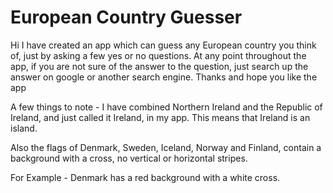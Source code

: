 # European Country Guesser

Hi I have created an app which can guess any European country you think of, just by asking a few yes or no questions.  At any point throughout the app, if you are not sure of the answer to the question, just search up the answer on google or another search engine. Thanks and hope you like the app

A few things to note - I have combined Northern Ireland and the Republic of Ireland, and just called it Ireland, in my app. This means that Ireland is an island.

Also the flags of Denmark, Sweden, Iceland, Norway and Finland, contain a background with a cross, no vertical or horizontal stripes.

For Example - Denmark has a red background with a white cross.
